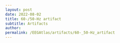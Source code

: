 ```yaml
---
layout: post
date: 2022-08-02 
title: 60-/50-Hz artifact
subtitle: Artifacts
author: 
permalink: /EEGAtlas/artifacts/60-_50-Hz_artifact
---
```



